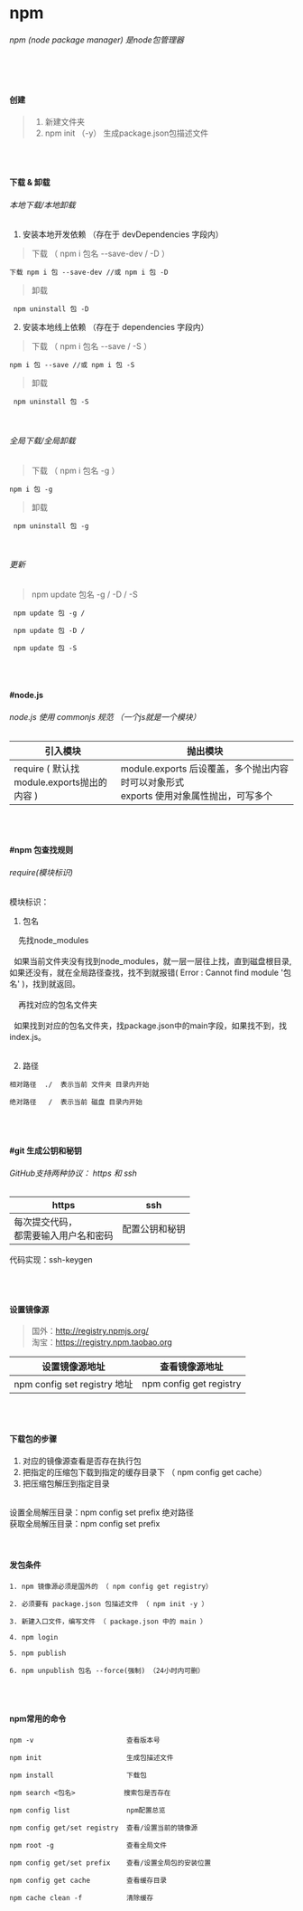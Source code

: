 # npm
###### npm (node package manager) 是node包管理器

<br>
<br>

#### 创建
> 1. 新建文件夹
> 2. npm init （-y） 生成package.json包描述文件

<br>
<br>

#### 下载 & 卸载
######   本地下载/本地卸载

1. 安装本地开发依赖 （存在于 devDependencies 字段内）
>  下载 （ npm i 包名 --save-dev / -D ）

```
下载 npm i 包 --save-dev //或 npm i 包 -D
```

> 卸载

```
 npm uninstall 包 -D 
```


2.  安装本地线上依赖 （存在于 dependencies 字段内）

>  下载 （ npm i 包名 --save / -S ）

```
npm i 包 --save //或 npm i 包 -S
```

>  卸载

```
 npm uninstall 包 -S
```

<br>

######   全局下载/全局卸载

>  下载 （ npm i 包名 -g ）

```
npm i 包 -g 
```

>  卸载

```
 npm uninstall 包 -g
```

<br>

######   更新
>  npm update 包名 -g / -D / -S

```
 npm update 包 -g /
 
 npm update 包 -D /
 
 npm update 包 -S 
```

<br>
<br>

#### #node.js 
###### node.js 使用 commonjs 规范 （一个js就是一个模块）


引入模块 | 抛出模块
---|---
 require ( 默认找 <br>module.exports抛出的内容 ) | module.exports 后设覆盖，多个抛出内容时可以对象形式 <br>exports 使用对象属性抛出，可写多个
 

<br>
<br>

#### #npm 包查找规则
######  require(模块标识)

模块标识：
1. 包名

<html>
&nbsp;&nbsp;&nbsp;&nbsp;先找node_modules<br><br>
&nbsp;&nbsp;如果当前文件夹没有找到node_modules，就一层一层往上找，直到磁盘根目录,如果还没有，就在全局路径查找，找不到就报错( Error : Cannot find module '包名' )，找到就返回。 <br><br>
&nbsp;&nbsp;&nbsp;&nbsp;再找对应的包名文件夹<br><br>
&nbsp;&nbsp;如果找到对应的包名文件夹，找package.json中的main字段，如果找不到，找index.js。<br><br>
</html>


2. 路径

```
相对路径  ./  表示当前 文件夹 目录内开始

绝对路径   /  表示当前 磁盘 目录内开始
```



<br>
<br>

#### #git 生成公钥和秘钥
######  GitHub支持两种协议： https 和 ssh

https | ssh
---|---
每次提交代码，<br> 都需要输入用户名和密码 | 配置公钥和秘钥

代码实现：ssh-keygen



<br>
<br>

#### 设置镜像源
>  国外：http://registry.npmjs.org/  <br>
>  淘宝：https://registry.npm.taobao.org

设置镜像源地址 | 查看镜像源地址
---|---
npm config set registry 地址 | npm config get registry

<br>
<br>

#### 下载包的步骤
1. 对应的镜像源查看是否存在执行包
2. 把指定的压缩包下载到指定的缓存目录下 （ npm config get cache）
3. 把压缩包解压到指定目录

<br>
设置全局解压目录：npm config set prefix 绝对路径<br> 
获取全局解压目录：npm config set prefix <br> 


<br>
<br>

#### 发包条件

```
1. npm 镜像源必须是国外的 （ npm config get registry）

2. 必须要有 package.json 包描述文件 （ npm init -y ）

3. 新建入口文件，编写文件 （ package.json 中的 main ）

4. npm login

5. npm publish

6. npm unpublish 包名 --force(强制) （24小时内可删）
```


<br>
<br>

#### npm常用的命令

```
npm -v                       查看版本号

npm init                     生成包描述文件

npm install                  下载包

npm search <包名>            搜索包是否存在 

npm config list              npm配置总览

npm config get/set registry  查看/设置当前的镜像源

npm root -g                  查看全局文件

npm config get/set prefix    查看/设置全局包的安装位置

npm config get cache         查看缓存目录

npm cache clean -f           清除缓存
```

